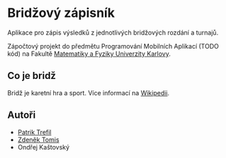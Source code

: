 # Bridžový zápisník 

Aplikace pro zápis výsledků z jednotlivých bridžových rozdání a turnajů.

Zápočtový projekt do předmětu Programování Mobilních Aplikací (TODO kód) na Fakultě [Matematiky a Fyziky Univerzity Karlovy](https://mff.cuni.cz).

## Co je bridž

Bridž je karetní hra a sport. Více informací na [Wikipedii](https://cs.wikipedia.org/wiki/Brid%C5%BE).

## Autoři

- [Patrik Trefil](https://www.patriktrefil.com/)
- [Zdeněk Tomis](https://zdenektomis.eu)
- Ondřej Kaštovský
